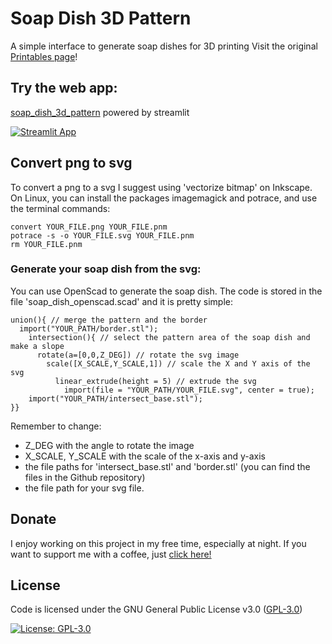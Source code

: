 # Soap Dish 3D Pattern
A simple interface to generate soap dishes for 3D printing
Visit the original [Printables page](https://www.printables.com/it/model/489136-geometric-soap-dish-holder-normal-with-plate-or-or)!

## Try the web app:

[soap_dish_3d_pattern](https://lmonari5-soap-dish-3d-pattern.streamlit.app/) powered by streamlit

[![Streamlit App](https://static.streamlit.io/badges/streamlit_badge_black_white.svg)](https://lmonari5-soap-dish-3d-pattern.streamlit.app/)

## Convert png to svg

To convert a png to a svg I suggest using 'vectorize bitmap' on Inkscape. On Linux, you can install the packages imagemagick and potrace, and use the terminal commands:
```
convert YOUR_FILE.png YOUR_FILE.pnm
potrace -s -o YOUR_FILE.svg YOUR_FILE.pnm
rm YOUR_FILE.pnm
```
### Generate your soap dish from the svg:
You can use OpenScad to generate the soap dish. The code is stored in the file 'soap_dish_openscad.scad' and it is pretty simple:
```
union(){ // merge the pattern and the border
  import("YOUR_PATH/border.stl");
    intersection(){ // select the pattern area of the soap dish and make a slope
      rotate(a=[0,0,Z_DEG]) // rotate the svg image
        scale([X_SCALE,Y_SCALE,1]) // scale the X and Y axis of the svg
          linear_extrude(height = 5) // extrude the svg
            import(file = "YOUR_PATH/YOUR_FILE.svg", center = true);
    import("YOUR_PATH/intersect_base.stl");
}}
```
Remember to change:
- Z_DEG with the angle to rotate the image
- X_SCALE, Y_SCALE with the scale of the x-axis and y-axis 
- the file paths for 'intersect_base.stl' and 'border.stl' (you can find the files in the Github repository)
- the file path for your svg file.

 
## Donate

I enjoy working on this project in my free time, especially at night. If you want to support me with a coffee, just [click here!](https://www.paypal.com/donate/?hosted_button_id=V4LJ3Z3B3KXRY)

## License

Code is licensed under the GNU General Public License v3.0 ([GPL-3.0](https://www.gnu.org/licenses/gpl-3.0.en.html))

[![License: GPL-3.0](https://img.shields.io/badge/License-GPL%20v3-lightgrey.svg)](https://www.gnu.org/licenses/gpl-3.0.en.html)
